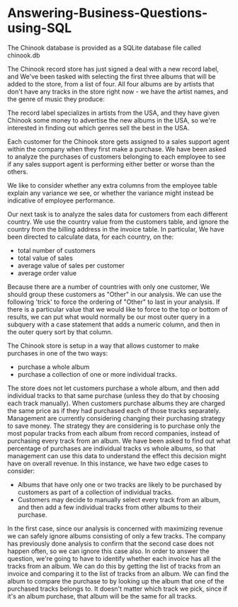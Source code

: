 # Answering-Business-Questions-using-SQL

 The Chinook database is provided as a SQLite database file called chinook.db
 
 The Chinook record store has just signed a deal with a new record label, and We've been tasked with selecting the first three albums that will be added to the store, from a list of four. All four albums are by artists that don't have any tracks in the store right now - we have the artist names, and the genre of music they produce:
 
 The record label specializes in artists from the USA, and they have given Chinook some money to advertise the new albums in the USA, so we're interested in finding out which genres sell the best in the USA.
 
 Each customer for the Chinook store gets assigned to a sales support agent within the company when they first make a purchase. We have been asked to analyze the purchases of customers belonging to each employee to see if any sales support agent is performing either better or worse than the others.

We like to consider whether any extra columns from the employee table explain any variance we see, or whether the variance might instead be indicative of employee performance.

Our next task is to analyze the sales data for customers from each different country. We use the country value from the customers table, and ignore the country from the billing address in the invoice table.
In particular, We have been directed to calculate data, for each country, on the:
- total number of customers
- total value of sales
- average value of sales per customer
- average order value

Because there are a number of countries with only one customer, We should group these customers as "Other" in our analysis. We can use the following 'trick' to force the ordering of "Other" to last in your analysis.
If there is a particular value that we would like to force to the top or bottom of results, we can put what would normally be our most outer query in a subquery with a case statement that adds a numeric column, and then in the outer query sort by that column. 

The Chinook store is setup in a way that allows customer to make purchases in one of the two ways:
- purchase a whole album
- purchase a collection of one or more individual tracks.

The store does not let customers purchase a whole album, and then add individual tracks to that same purchase (unless they do that by choosing each track manually). When customers purchase albums they are charged the same price as if they had purchased each of those tracks separately.
Management are currently considering changing their purchasing strategy to save money. The strategy they are considering is to purchase only the most popular tracks from each album from record companies, instead of purchasing every track from an album.
We have been asked to find out what percentage of purchases are individual tracks vs whole albums, so that management can use this data to understand the effect this decision might have on overall revenue.
In this instance, we have two edge cases to consider:
- Albums that have only one or two tracks are likely to be purchased by customers as part of a collection of individual tracks.
- Customers may decide to manually select every track from an album, and then add a few individual tracks from other albums to their purchase.

In the first case, since our analysis is concerned with maximizing revenue we can safely ignore albums consisting of only a few tracks. The company has previously done analysis to confirm that the second case does not happen often, so we can ignore this case also.
In order to answer the question, we're going to have to identify whether each invoice has all the tracks from an album. We can do this by getting the list of tracks from an invoice and comparing it to the list of tracks from an album. We can find the album to compare the purchase to by looking up the album that one of the purchased tracks belongs to. It doesn't matter which track we pick, since if it's an album purchase, that album will be the same for all tracks.

